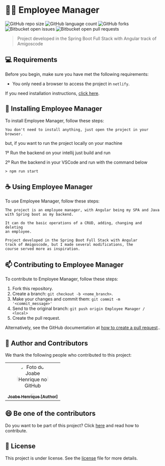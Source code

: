 # 👩‍💼 Employee Manager

![GitHub repo size](https://img.shields.io/github/repo-size/joabehenrique/employee-manager?style=flat)
![GitHub language count](https://img.shields.io/github/languages/count/joabehenrique/employee-manager?style=flat)
![GitHub forks](https://img.shields.io/github/forks/joabehenrique/employee-manager?style=flat)
![Bitbucket open issues](https://img.shields.io/bitbucket/issues/joabehenrique/employee-manager?style=flat)
![Bitbucket open pull requests](https://img.shields.io/bitbucket/pr-raw/joabehenrique/employee-manager?style=flat)

> Project developed in the Spring Boot Full Stack with Angular track of Amigoscode

## 💻 Requirements

Before you begin, make sure you have met the following requirements:

- You only need a browser to access the project in `netlify`.

If you need installation instructions, [click here](https://www.google.com/intl/pt-BR/chrome/).

## 🚀 Installing Employee Manager

To install Employee Manager, follow these steps:

```
You don't need to install anything, just open the project in your browser.
```
but, if you want to run the project locally on your machine

1º Run the backend on your intellij just build and run

2º Run the backend in your VSCode and run with the command below
```
> npm run start
```

## ☕ Using Employee Manager

To use Employee Manager, follow these steps:

```
The project is an employee manager, with Angular being my SPA and Java 
with Spring boot as my backend.

It can do the basic operations of a CRUD, adding, changing and deleting 
an employee.

Project developed in the Spring Boot Full Stack with Angular 
track of Amigoscode, but I made several modifications, the 
course served more as inspiration.
```

## 📫 Contributing to Employee Manager

To contribute to Employee Manager, follow these steps:

1. Fork this repository.
2. Create a branch: `git checkout -b <nome_branch>`.
3. Make your changes and commit them: `git commit -m '<commit_message>'`
4. Send to the original branch: `git push origin Employee Manager / <local>`
5. Create the pull request.

Alternatively, see the GitHub documentation at [how to create a pull request](https://help.github.com/en/github/collaborating-with-issues-and-pull-requests/creating-a-pull-request)..

## 🤝 Author and Contributors

We thank the following people who contributed to this project:

<table>
  <tr>
    <td align="center">
      <a href="https://github.com/joabehenrique">
        <img src="https://avatars3.githubusercontent.com/u/64988299" width="100px" style="border-radius: 90px" alt="Foto do Joabe Henrique no GitHub"/><br>
        <sub>
          <b>Joabe Henrique [Author]</b>
        </sub>
      </a>
    </td>
  </tr>
</table>

## 😄 Be one of the contributors<br>

Do you want to be part of this project? Click [here](https://github.com/joabehenrique/employee-manager/blob/master/CONTRIBUTING.md) and read how to contribute.

## 📝 License

This project is under license. See the [license](https://github.com/joabehenrique/employee-manager/blob/master/LICENSE.md) file for more details.
